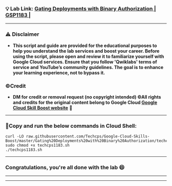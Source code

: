 
### 💡 Lab Link: [Gating Deployments with Binary Authorization | GSP1183 | ](https://www.cloudskillsboost.google/focuses/83255?parent=catalog)



---

### ⚠️ Disclaimer
- **This script and guide are provided for the educational purposes to help you understand the lab services and boost your career. Before using the script, please open and review it to familiarize yourself with Google Cloud services. Ensure that you follow 'Qwiklabs' terms of service and YouTube’s community guidelines. The goal is to enhance your learning experience, not to bypass it.**

### ©Credit
- **DM for credit or removal request (no copyright intended) ©All rights and credits for the original content belong to Google Cloud [Google Cloud Skill Boost website](https://www.cloudskillsboost.google/)** 🙏

---

### 🚨Copy and run the below commands in Cloud Shell:

```
curl -LO raw.githubusercontent.com/Techcps/Google-Cloud-Skills-Boost/master/Gating%20Deployments%20with%20Binary%20Authorization/techcps1183.sh
sudo chmod +x techcps1183.sh
./techcps1183.sh
```

---

### Congratulations, you're all done with the lab 😄

---


---
